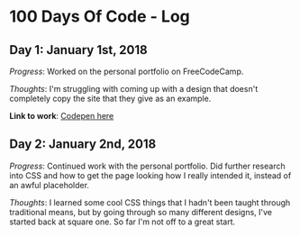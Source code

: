 # 100 Days Of Code - Log

## Day 1: January 1st, 2018

*Progress*: Worked on the personal portfolio on FreeCodeCamp.

*Thoughts*: I'm struggling with coming up with a design that doesn't completely copy the site that they give as an example. 

**Link to work**: [Codepen here](https://codepen.io/benmoot/pen/MrjNPe)

## Day 2: January 2nd, 2018

*Progress*: Continued work with the personal portfolio. Did further research into CSS and how to get the page looking how I really intended it, instead of an awful placeholder.

*Thoughts*: I learned some cool CSS things that I hadn't been taught through traditional means, but by going through so many different designs, I've started back at square one. So far I'm not off to a great start.

<!-- ### Day 0: February 30, 2016 (Example 1)
##### (delete me or comment me out)

**Today's Progress**: Fixed CSS, worked on canvas functionality for the app.

**Thoughts:** I really struggled with CSS, but, overall, I feel like I am slowly getting better at it. Canvas is still new for me, but I managed to figure out some basic functionality.

**Link to work:** [Calculator App](http://www.example.com)

### Day 0: February 30, 2016 (Example 2)
##### (delete me or comment me out)

**Today's Progress**: Fixed CSS, worked on canvas functionality for the app.

**Thoughts**: I really struggled with CSS, but, overall, I feel like I am slowly getting better at it. Canvas is still new for me, but I managed to figure out some basic functionality.

**Link(s) to work**: [Calculator App](http://www.example.com)


### Day 1: June 27, Monday

**Today's Progress**: I've gone through many exercises on FreeCodeCamp.

**Thoughts** I've recently started coding, and it's a great feeling when I finally solve an algorithm challenge after a lot of attempts and hours spent.

**Link(s) to work**
1. [Find the Longest Word in a String](https://www.freecodecamp.com/challenges/find-the-longest-word-in-a-string)
2. [Title Case a Sentence](https://www.freecodecamp.com/challenges/title-case-a-sentence) -->

